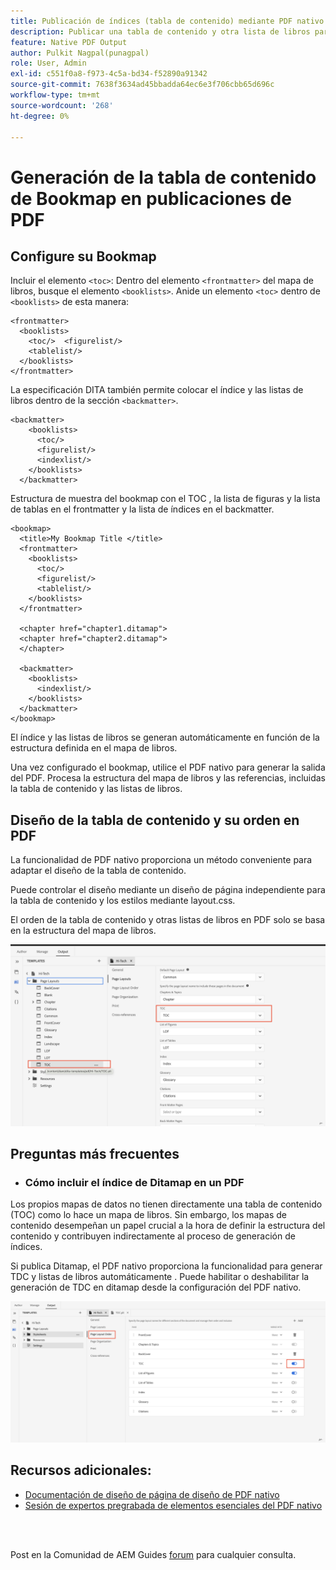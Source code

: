 ```yaml
---
title: Publicación de índices (tabla de contenido) mediante PDF nativo
description: Publicar una tabla de contenido y otra lista de libros para su mapa de datos con NativePDF
feature: Native PDF Output
author: Pulkit Nagpal(punagpal)
role: User, Admin
exl-id: c551f0a8-f973-4c5a-bd34-f52890a91342
source-git-commit: 7638f3634ad45bbadda64ec6e3f706cbb65d696c
workflow-type: tm+mt
source-wordcount: '268'
ht-degree: 0%

---
```


# Generación de la tabla de contenido de Bookmap en publicaciones de PDF

## Configure su Bookmap

Incluir el elemento `<toc>`:
Dentro del elemento `<frontmatter>` del mapa de libros, busque el elemento `<booklists>`.  Anide un elemento `<toc>` dentro de `<booklists>` de esta manera:

```
<frontmatter>
  <booklists>
    <toc/>  <figurelist/>
    <tablelist/>
  </booklists>
</frontmatter>
```

La especificación DITA también permite colocar el índice y las listas de libros dentro de la sección `<backmatter>`.


```
<backmatter>
    <booklists>
      <toc/>
      <figurelist/>
      <indexlist/>
    </booklists>
  </backmatter>
```

Estructura de muestra del bookmap con el TOC , la lista de figuras y la lista de tablas en el frontmatter y la lista de índices en el backmatter.

```
<bookmap>
  <title>My Bookmap Title </title>
  <frontmatter>
    <booklists>
      <toc/>
      <figurelist/>
      <tablelist/>
    </booklists>
  </frontmatter>

  <chapter href="chapter1.ditamap">
  <chapter href="chapter2.ditamap">
  </chapter>

  <backmatter>
    <booklists>
      <indexlist/>
    </booklists>
  </backmatter>
</bookmap>
```

El índice y las listas de libros se generan automáticamente en función de la estructura definida en el mapa de libros.

Una vez configurado el bookmap, utilice el PDF nativo para generar la salida del PDF. Procesa la estructura del mapa de libros y las referencias, incluidas la tabla de contenido y las listas de libros.

## Diseño de la tabla de contenido y su orden en PDF

La funcionalidad de PDF nativo proporciona un método conveniente para adaptar el diseño de la tabla de contenido.

Puede controlar el diseño mediante un diseño de página independiente para la tabla de contenido y los estilos mediante layout.css.

El orden de la tabla de contenido y otras listas de libros en PDF solo se basa en la estructura del mapa de libros.

![toc](../assets/publishing/toc.png)


## Preguntas más frecuentes

- ### Cómo incluir el índice de Ditamap en un PDF

Los propios mapas de datos no tienen directamente una tabla de contenido (TOC) como lo hace un mapa de libros. Sin embargo, los mapas de contenido desempeñan un papel crucial a la hora de definir la estructura del contenido y contribuyen indirectamente al proceso de generación de índices.

Si publica Ditamap, el PDF nativo proporciona la funcionalidad para generar TDC y listas de libros automáticamente . Puede habilitar o deshabilitar la generación de TDC en ditamap desde la configuración del PDF nativo.

![Habilitar Deshabilitar TDC](../assets/publishing/pageorder.png)

## Recursos adicionales:

- [Documentación de diseño de página de diseño de PDF nativo](https://experienceleague.adobe.com/es/docs/experience-manager-guides/using/install-guide/on-prem-ig/output-gen-config/config-native-pdf-publish/design-page-layout)
- [Sesión de expertos pregrabada de elementos esenciales del PDF nativo](https://experienceleague.adobe.com/es/docs/experience-manager-guides/using/knowledge-base/expert-session/native-pdf-publishing-essentials-feb23)

<br>
<br>

Post en la Comunidad de AEM Guides [forum](https://experienceleaguecommunities.adobe.com/t5/experience-manager-guides/ct-p/aem-xml-documentation?profile.language=es) para cualquier consulta.



